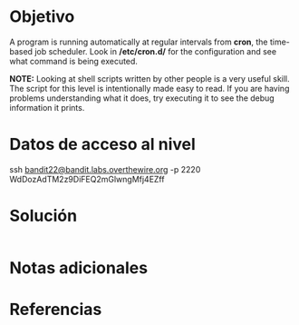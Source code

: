 # Objetivo
A program is running automatically at regular intervals from **cron**, the time-based job scheduler. Look in **/etc/cron.d/** for the configuration and see what command is being executed.

**NOTE:** Looking at shell scripts written by other people is a very useful skill. The script for this level is intentionally made easy to read. If you are having problems understanding what it does, try executing it to see the debug information it prints.

# Datos de acceso al nivel
ssh bandit22@bandit.labs.overthewire.org -p 2220
WdDozAdTM2z9DiFEQ2mGlwngMfj4EZff

# Solución
```
```

# Notas adicionales
 

# Referencias